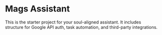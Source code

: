 # Mags Assistant

This is the starter project for your soul-aligned assistant.
It includes structure for Google API auth, task automation, and third-party integrations.
